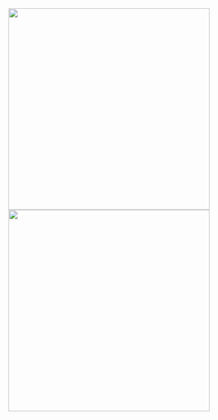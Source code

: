 <!-- https://github.com/anuraghazra/github-readme-stats/tree/master -->
<div>
<img width="400px" src="https://github-readme-stats.vercel.app/api?username=kentem-sh-yoshimura&theme=vue-dark&locale=ja&show_icons=true&include_all_commits=true&show=reviews,discussions_started,discussions_answered,prs_merged,prs_merged_percentage" />
<img width="400px" src="https://github-readme-stats.vercel.app/api/top-langs/?username=kentem-sh-yoshimura&theme=vue-dark&locale=ja&layout=compact" />
</div>
